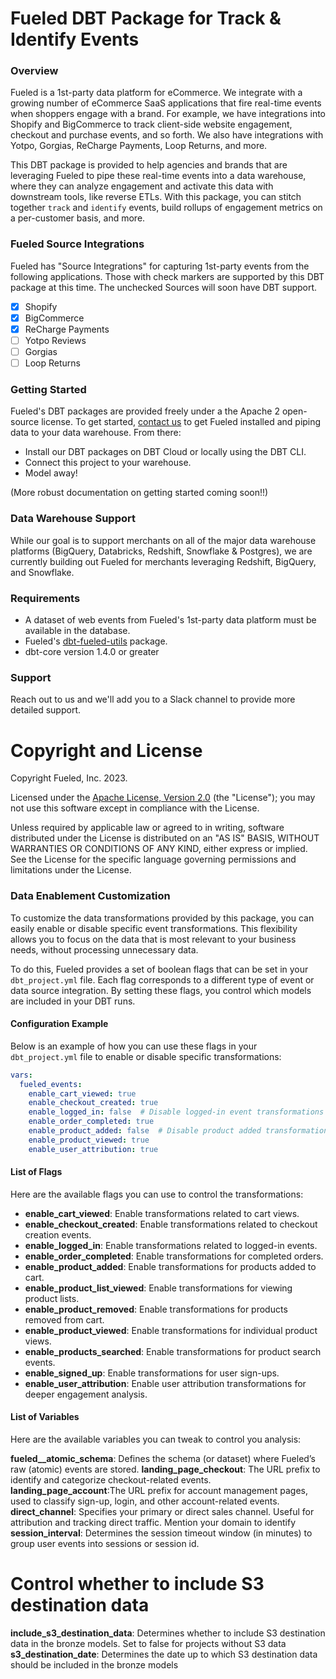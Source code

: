 # Fueled DBT Package for Track & Identify Events

### Overview

Fueled is a 1st-party data platform for eCommerce. We integrate with a growing number of eCommerce SaaS applications that fire real-time
events when shoppers engage with a brand. For example, we have integrations into Shopify and BigCommerce to track client-side website engagement,
checkout and purchase events, and so forth. We also have integrations with Yotpo, Gorgias, ReCharge Payments, Loop Returns, and more.

This DBT package is provided to help agencies and brands that are leveraging Fueled to pipe these real-time events into a data warehouse, where they
can analyze engagement and activate this data with downstream tools, like reverse ETLs. With this package, you can stitch together `track` and `identify`
events, build rollups of engagement metrics on a per-customer basis, and more.

### Fueled Source Integrations

Fueled has "Source Integrations" for capturing 1st-party events from the following applications. Those with check markers are supported by this DBT
package at this time. The unchecked Sources will soon have DBT support.

- [x] Shopify
- [x] BigCommerce
- [x] ReCharge Payments
- [ ] Yotpo Reviews
- [ ] Gorgias
- [ ] Loop Returns

### Getting Started

Fueled's DBT packages are provided freely under a the Apache 2 open-source license. To get started, [contact us](https://fueled.io/sign-up) to get
Fueled installed and piping data to your data warehouse. From there:

- Install our DBT packages on DBT Cloud or locally using the DBT CLI.
- Connect this project to your warehouse.
- Model away!

(More robust documentation on getting started coming soon!!)

### Data Warehouse Support

While our goal is to support merchants on all of the major data warehouse platforms (BigQuery, Databricks, Redshift, Snowflake & Postgres), we are
currently building out Fueled for merchants leveraging Redshift, BigQuery, and Snowflake.

### Requirements

- A dataset of web events from Fueled's 1st-party data platform must be available in the database.
- Fueled's [dbt-fueled-utils](https://github.com/fueled-io/dbt-fueled-utils) package.
- dbt-core version 1.4.0 or greater

### Support

Reach out to us and we'll add you to a Slack channel to provide more detailed support.

# Copyright and License

Copyright Fueled, Inc. 2023.

Licensed under the [Apache License, Version 2.0][license] (the "License");
you may not use this software except in compliance with the License.

Unless required by applicable law or agreed to in writing, software
distributed under the License is distributed on an "AS IS" BASIS,
WITHOUT WARRANTIES OR CONDITIONS OF ANY KIND, either express or implied.
See the License for the specific language governing permissions and
limitations under the License.

[license]: http://www.apache.org/licenses/LICENSE-2.0

### Data Enablement Customization

To customize the data transformations provided by this package, you can easily enable or disable specific event transformations. This flexibility allows you to focus on the data that is most relevant to your business needs, without processing unnecessary data.

To do this, Fueled provides a set of boolean flags that can be set in your `dbt_project.yml` file. Each flag corresponds to a different type of event or data source integration. By setting these flags, you control which models are included in your DBT runs.

#### Configuration Example
Below is an example of how you can use these flags in your `dbt_project.yml` file to enable or disable specific transformations:

```yaml
vars:
  fueled_events:
    enable_cart_viewed: true
    enable_checkout_created: true
    enable_logged_in: false  # Disable logged-in event transformations
    enable_order_completed: true
    enable_product_added: false  # Disable product added transformations
    enable_product_viewed: true
    enable_user_attribution: true
```

#### List of Flags
Here are the available flags you can use to control the transformations:

- **enable_cart_viewed**: Enable transformations related to cart views.
- **enable_checkout_created**: Enable transformations related to checkout creation events.
- **enable_logged_in**: Enable transformations related to logged-in events.
- **enable_order_completed**: Enable transformations for completed orders.
- **enable_product_added**: Enable transformations for products added to cart.
- **enable_product_list_viewed**: Enable transformations for viewing product lists.
- **enable_product_removed**: Enable transformations for products removed from cart.
- **enable_product_viewed**: Enable transformations for individual product views.
- **enable_products_searched**: Enable transformations for product search events.
- **enable_signed_up**: Enable transformations for user sign-ups.
- **enable_user_attribution**: Enable user attribution transformations for deeper engagement analysis.

#### List of Variables
Here are the available variables you can tweak to control you analysis:

**fueled__atomic_schema**: Defines the schema (or dataset) where Fueled’s raw (atomic) events are stored.
**landing_page_checkout**: The URL prefix to identify and categorize checkout-related events.
**landing_page_account**:The URL prefix for account management pages, used to classify sign-up, login, and other account-related events.
**direct_channel**: Specifies your primary or direct sales channel. Useful for attribution and tracking direct traffic. Mention your domain to identify
**session_interval**: Determines the session timeout window (in minutes) to group user events into sessions or session id.


# Control whether to include S3 destination data
**include_s3_destination_data**: Determines whether to include S3 destination data in the bronze models. Set to false for projects without S3 data
**s3_destination_date**: Determines the date up to which S3 destination data should be included in the bronze models
